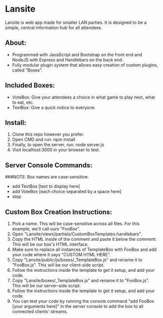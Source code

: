 # Lansite

Lansite is web app made for smaller LAN parties. It is designed to be a simple, central information hub for all attendees.

## About:

* Programmed with JavaScript and Bootstrap on the front end and NodeJS with Express and Handlebars on the back end.
* Fully modular plugin system that allows easy creation of custom plugins, called "Boxes".

## Included Boxes: 
* VoteBox: Give your attendees a choice in what game to play next, what to eat, etc.
* TextBox: Give a quick notice to everyone.

## Install:
1. Clone this repo however you prefer.
2. Open CMD and run: npm install
3. Finally, to open the server, run: node server.js
4. Visit localhost:3000 in your browser to test.

## Server Console Commands:
###NOTE: Box names are case-sensitive.
* add TextBox [text to display here]
* add VoteBox [each choice separated by a space here]
* stop

## Custom Box Creation Instructions:
1. Pick a name. This will be case-sensitive across all files. For this example, we'll call ours "FooBox".
2. Open "Lansite/views/partials/CustomBoxTemplates.handlebars".
3. Copy the HTML inside of the comment and paste it below the comment. This will be our box's HTML interface.
4. Make sure to replace all instances of TemplateBox with FooBox and add your code where it says "CUSTOM HTML HERE".
5. Copy "Lansite/public/js/boxes/_TemplateBox.js" and rename it to "FooBox.js". This will be our client-side script.
6. Follow the instructions inside the template to get it setup, and add your code.
7. Copy "Lansite/boxes/_TemplateBox.js" and rename it to "FooBox.js". This will be our server-side script.
8. Follow the instructions inside the template to get it setup, and add your code.
9. You can test your code by running the console command "add FooBox [your arguments here]" in the server console to add the box to all connected clients' streams.

